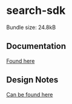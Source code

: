 # search-sdk

Bundle size: 24.8kB

## Documentation 

[Found here](https://numo-labs.github.io/sdk-documentation)

## Design Notes

[Can be found here](./notes)